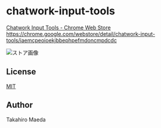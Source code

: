# chatwork-input-tools

[Chatwork Input Tools - Chrome Web Store](https://chrome.google.com/webstore/detail/chatwork-input-tools/iaemcpeoioekjbbephpefmdoncmpdcdc)  
https://chrome.google.com/webstore/detail/chatwork-input-tools/iaemcpeoioekjbbephpefmdoncmpdcdc

![ストア画像](https://raw.githubusercontent.com/tkhrmd/chatwork-input-tools/master/webstore.png)

## License

[MIT](https://github.com/tkhrmd/chatwork-input-tools/blob/master/LICENSE)

## Author

Takahiro Maeda

